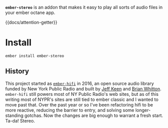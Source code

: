 **`ember-stereo`** is an addon that makes it easy to play all sorts of audio files in your ember octane app. 

{{docs/attention-getter}}

# Install
```shell
ember install ember-stereo
```

## History
This project started as [`ember-hifi`](http://github.com/nypublicradio/ember-hifi) in 2016, an open source audio library funded by New York Public Radio and built by [Jeff Keen](http://github.com/jkeen) and [Brian Whitton](http://github.com/noslouch). `ember-hifi` still powers most of NY Public Radio's web sites, but as of this writing most of NYPR's sites are still tied to ember classic and I wanted to move past that. Over the past year or so I've been refactoring hifi to be more reactive, reducing the barrier to entry, and solving some longer-standing gotchas. Now the changes are big enough to warrant a fresh start. Ta-da! Stereo.



